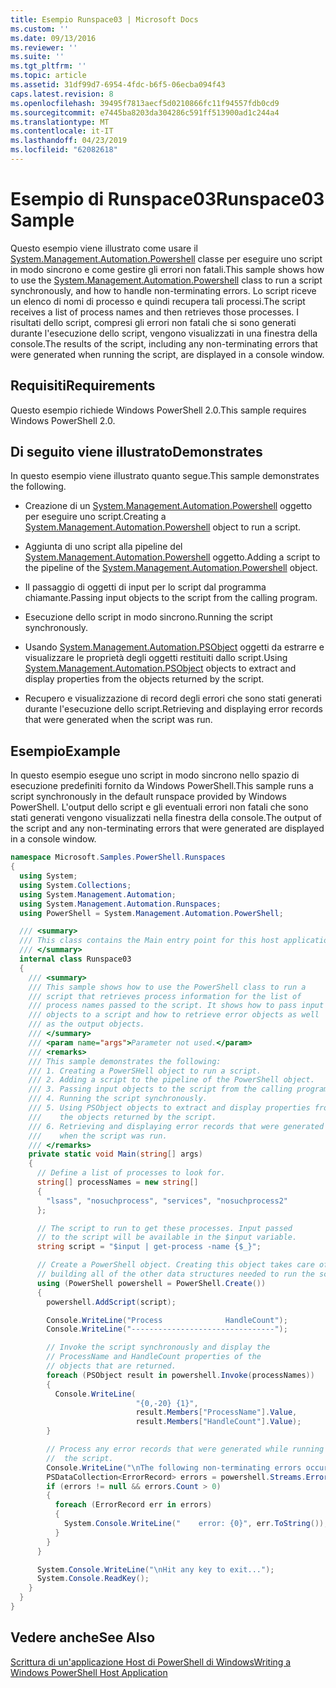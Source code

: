 ```yaml
---
title: Esempio Runspace03 | Microsoft Docs
ms.custom: ''
ms.date: 09/13/2016
ms.reviewer: ''
ms.suite: ''
ms.tgt_pltfrm: ''
ms.topic: article
ms.assetid: 31df99d7-6954-4fdc-b6f5-06ecba094f43
caps.latest.revision: 8
ms.openlocfilehash: 39495f7813aecf5d0210866fc11f94557fdb0cd9
ms.sourcegitcommit: e7445ba8203da304286c591ff513900ad1c244a4
ms.translationtype: MT
ms.contentlocale: it-IT
ms.lasthandoff: 04/23/2019
ms.locfileid: "62082618"
---
```

# <a name="runspace03-sample"></a><span data-ttu-id="d5001-102">Esempio di Runspace03</span><span class="sxs-lookup"><span data-stu-id="d5001-102">Runspace03 Sample</span></span>

<span data-ttu-id="d5001-103">Questo esempio viene illustrato come usare il [System.Management.Automation.Powershell](/dotnet/api/system.management.automation.powershell) classe per eseguire uno script in modo sincrono e come gestire gli errori non fatali.</span><span class="sxs-lookup"><span data-stu-id="d5001-103">This sample shows how to use the [System.Management.Automation.Powershell](/dotnet/api/system.management.automation.powershell) class to run a script synchronously, and how to handle non-terminating errors.</span></span> <span data-ttu-id="d5001-104">Lo script riceve un elenco di nomi di processo e quindi recupera tali processi.</span><span class="sxs-lookup"><span data-stu-id="d5001-104">The script receives a list of process names and then retrieves those processes.</span></span> <span data-ttu-id="d5001-105">I risultati dello script, compresi gli errori non fatali che si sono generati durante l'esecuzione dello script, vengono visualizzati in una finestra della console.</span><span class="sxs-lookup"><span data-stu-id="d5001-105">The results of the script, including any non-terminating errors that were generated when running the script, are displayed in a console window.</span></span>

## <a name="requirements"></a><span data-ttu-id="d5001-106">Requisiti</span><span class="sxs-lookup"><span data-stu-id="d5001-106">Requirements</span></span>

<span data-ttu-id="d5001-107">Questo esempio richiede Windows PowerShell 2.0.</span><span class="sxs-lookup"><span data-stu-id="d5001-107">This sample requires Windows PowerShell 2.0.</span></span>

## <a name="demonstrates"></a><span data-ttu-id="d5001-108">Di seguito viene illustrato</span><span class="sxs-lookup"><span data-stu-id="d5001-108">Demonstrates</span></span>

<span data-ttu-id="d5001-109">In questo esempio viene illustrato quanto segue.</span><span class="sxs-lookup"><span data-stu-id="d5001-109">This sample demonstrates the following.</span></span>

- <span data-ttu-id="d5001-110">Creazione di un [System.Management.Automation.Powershell](/dotnet/api/system.management.automation.powershell) oggetto per eseguire uno script.</span><span class="sxs-lookup"><span data-stu-id="d5001-110">Creating a [System.Management.Automation.Powershell](/dotnet/api/system.management.automation.powershell) object to run a script.</span></span>

- <span data-ttu-id="d5001-111">Aggiunta di uno script alla pipeline del [System.Management.Automation.Powershell](/dotnet/api/system.management.automation.powershell) oggetto.</span><span class="sxs-lookup"><span data-stu-id="d5001-111">Adding a script to the pipeline of the [System.Management.Automation.Powershell](/dotnet/api/system.management.automation.powershell) object.</span></span>

- <span data-ttu-id="d5001-112">Il passaggio di oggetti di input per lo script dal programma chiamante.</span><span class="sxs-lookup"><span data-stu-id="d5001-112">Passing input objects to the script from the calling program.</span></span>

- <span data-ttu-id="d5001-113">Esecuzione dello script in modo sincrono.</span><span class="sxs-lookup"><span data-stu-id="d5001-113">Running the script synchronously.</span></span>

- <span data-ttu-id="d5001-114">Usando [System.Management.Automation.PSObject](/dotnet/api/System.Management.Automation.PSObject) oggetti da estrarre e visualizzare le proprietà degli oggetti restituiti dallo script.</span><span class="sxs-lookup"><span data-stu-id="d5001-114">Using [System.Management.Automation.PSObject](/dotnet/api/System.Management.Automation.PSObject) objects to extract and display properties from the objects returned by the script.</span></span>

- <span data-ttu-id="d5001-115">Recupero e visualizzazione di record degli errori che sono stati generati durante l'esecuzione dello script.</span><span class="sxs-lookup"><span data-stu-id="d5001-115">Retrieving and displaying error records that were generated when the script was run.</span></span>

## <a name="example"></a><span data-ttu-id="d5001-116">Esempio</span><span class="sxs-lookup"><span data-stu-id="d5001-116">Example</span></span>

<span data-ttu-id="d5001-117">In questo esempio esegue uno script in modo sincrono nello spazio di esecuzione predefiniti fornito da Windows PowerShell.</span><span class="sxs-lookup"><span data-stu-id="d5001-117">This sample runs a script synchronously in the default runspace provided by Windows PowerShell.</span></span> <span data-ttu-id="d5001-118">L'output dello script e gli eventuali errori non fatali che sono stati generati vengono visualizzati nella finestra della console.</span><span class="sxs-lookup"><span data-stu-id="d5001-118">The output of the script and any non-terminating errors that were generated are displayed in a console window.</span></span>

```csharp
namespace Microsoft.Samples.PowerShell.Runspaces
{
  using System;
  using System.Collections;
  using System.Management.Automation;
  using System.Management.Automation.Runspaces;
  using PowerShell = System.Management.Automation.PowerShell;

  /// <summary>
  /// This class contains the Main entry point for this host application.
  /// </summary>
  internal class Runspace03
  {
    /// <summary>
    /// This sample shows how to use the PowerShell class to run a
    /// script that retrieves process information for the list of
    /// process names passed to the script. It shows how to pass input
    /// objects to a script and how to retrieve error objects as well
    /// as the output objects.
    /// </summary>
    /// <param name="args">Parameter not used.</param>
    /// <remarks>
    /// This sample demonstrates the following:
    /// 1. Creating a PowerSHell object to run a script.
    /// 2. Adding a script to the pipeline of the PowerShell object.
    /// 3. Passing input objects to the script from the calling program.
    /// 4. Running the script synchronously.
    /// 5. Using PSObject objects to extract and display properties from
    ///    the objects returned by the script.
    /// 6. Retrieving and displaying error records that were generated
    ///    when the script was run.
    /// </remarks>
    private static void Main(string[] args)
    {
      // Define a list of processes to look for.
      string[] processNames = new string[]
      {
        "lsass", "nosuchprocess", "services", "nosuchprocess2"
      };

      // The script to run to get these processes. Input passed
      // to the script will be available in the $input variable.
      string script = "$input | get-process -name {$_}";

      // Create a PowerShell object. Creating this object takes care of
      // building all of the other data structures needed to run the script.
      using (PowerShell powershell = PowerShell.Create())
      {
        powershell.AddScript(script);

        Console.WriteLine("Process              HandleCount");
        Console.WriteLine("--------------------------------");

        // Invoke the script synchronously and display the
        // ProcessName and HandleCount properties of the
        // objects that are returned.
        foreach (PSObject result in powershell.Invoke(processNames))
        {
          Console.WriteLine(
                            "{0,-20} {1}",
                            result.Members["ProcessName"].Value,
                            result.Members["HandleCount"].Value);
        }

        // Process any error records that were generated while running
        //  the script.
        Console.WriteLine("\nThe following non-terminating errors occurred:\n");
        PSDataCollection<ErrorRecord> errors = powershell.Streams.Error;
        if (errors != null && errors.Count > 0)
        {
          foreach (ErrorRecord err in errors)
          {
            System.Console.WriteLine("    error: {0}", err.ToString());
          }
        }
      }

      System.Console.WriteLine("\nHit any key to exit...");
      System.Console.ReadKey();
    }
  }
}
```

## <a name="see-also"></a><span data-ttu-id="d5001-119">Vedere anche</span><span class="sxs-lookup"><span data-stu-id="d5001-119">See Also</span></span>

[<span data-ttu-id="d5001-120">Scrittura di un'applicazione Host di PowerShell di Windows</span><span class="sxs-lookup"><span data-stu-id="d5001-120">Writing a Windows PowerShell Host Application</span></span>](./writing-a-windows-powershell-host-application.md)